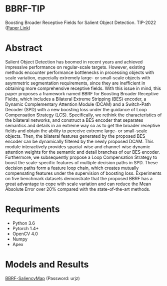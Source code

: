 # BBRF-TIP
Boosting Broader Receptive Fields for Salient Object Detection. TIP-2022 ([Paper Link](https://ieeexplore.ieee.org/document/10006743))
# Abstract
Salient Object Detection has boomed in recent years and achieved impressive performance on regular-scale targets. However, existing methods encounter performance bottlenecks in processing objects with scale variation, especially extremely large- or small-scale objects with asymmetric segmentation requirements, since they are inefficient in obtaining more comprehensive receptive fields. With this issue in mind, this paper proposes a framework named BBRF for Boosting Broader Receptive Fields, which includes a Bilateral Extreme Stripping (BES) encoder, a Dynamic Complementary Attention Module (DCAM) and a Switch-Path Decoder (SPD) with a new boosting loss under the guidance of Loop Compensation Strategy (LCS). Specifically, we rethink the characteristics of the bilateral networks, and construct a BES encoder that separates semantics and details in an extreme way so as to get the broader receptive fields and obtain the ability to perceive extreme large- or small-scale objects. Then, the bilateral features generated by the proposed BES encoder can be dynamically filtered by the newly proposed DCAM. This module interactively provides spacial-wise and channel-wise dynamic attention weights for the semantic and detail branches of our BES encoder. Furthermore, we subsequently propose a Loop Compensation Strategy to boost the scale-specific features of multiple decision paths in SPD. These decision paths form a feature loop chain, which creates mutually compensating features under the supervision of boosting loss. Experiments on five benchmark datasets demonstrate that the proposed BBRF has a great advantage to cope with scale variation and can reduce the Mean Absolute Error over 20% compared with the state-of-the-art methods.
# Requriments
- Python 3.6
- Pytorch 1.4+
- OpenCV 4.0
- Numpy
- Apex
# Models and Results
[BBRF-SaliencyMap](https://pan.baidu.com/s/1E95WI0ofDziwbSbdM6wxYw) (Password: urjz)

